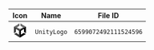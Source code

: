 | Icon | Name | File ID |
| ---  | ---  | ---     |
| ![](UnityLogo.png) | `UnityLogo` | `6599072492111524596` |

